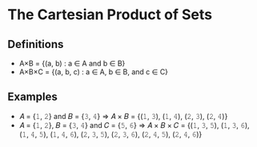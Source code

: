# The Cartesian Product of Sets

## Definitions

- A×B = {(a, b) : a ∈ A and b ∈ B}
- A×B×C = {(a, b, c) : a ∈ A, b ∈ B, and c ∈ C}

## Examples

- &#x1D434; = {&#x1D7F7;, &#x1D7F8;} and &#x1D435; = {&#x1D7F9;, &#x1D7FA;} &#x21D2; &#x1D434; &#x00D7; &#x1D435; = {(&#x1D7F7;, &#x1D7F9;), (&#x1D7F7;, &#x1D7FA;), (&#x1D7F8;, &#x1D7F9;), (&#x1D7F8;, &#x1D7FA;)}
- &#x1D434; = {&#x1D7F7;, &#x1D7F8;}, &#x1D435; = {&#x1D7F9;, &#x1D7FA;} and &#x1D436; = {&#x1D7FB;, &#x1D7FC;} &#x21D2; &#x1D434; &#x00D7; &#x1D435; &#x00D7; &#x1D436; = {(&#x1D7F7;, &#x1D7F9;, &#x1D7FB;), (&#x1D7F7;, &#x1D7F9;, &#x1D7FC;), (&#x1D7F7;, &#x1D7FA;, &#x1D7FB;), (&#x1D7F7;, &#x1D7FA;, &#x1D7FC;), (&#x1D7F8;, &#x1D7F9;, &#x1D7FB;), (&#x1D7F8;, &#x1D7F9;, &#x1D7FC;), (&#x1D7F8;, &#x1D7FA;, &#x1D7FB;), (&#x1D7F8;, &#x1D7FA;, &#x1D7FC;)}